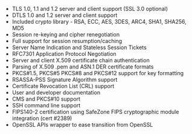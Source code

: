 + TLS 1.0, 1.1 and 1.2 server and client support (SSL 3.0 optional)
+ DTLS 1.0 and 1.2 server and client support
+ Included crypto library - RSA, ECC, AES, 3DES, ARC4, SHA1, SHA256, MD5
+ Session re-keying and cipher renegotiation
+ Full support for session resumption/caching
+ Server Name Indication and Stateless Session Tickets
+ RFC7301 Application Protocol Negotiation
+ Server and client X.509 certificate chain authentication
+ Parsing of X.509 .pem and ASN.1 DER certificate formats
+ PKCS#1.5, PKCS#5 PKCS#8 and PKCS#12 support for key formatting
+ RSASSA-PSS Signature Algorithm support
+ Certificate Revocation List (CRL) support
+ User and developer documentation
+ CMS and PKCS#10 support
+ SSH command line support
+ FIPS140-2 certification using SafeZone FIPS cryptographic module integration (cert #2389)
+ OpenSSL APIs wrapper to ease transition from OpenSSL

